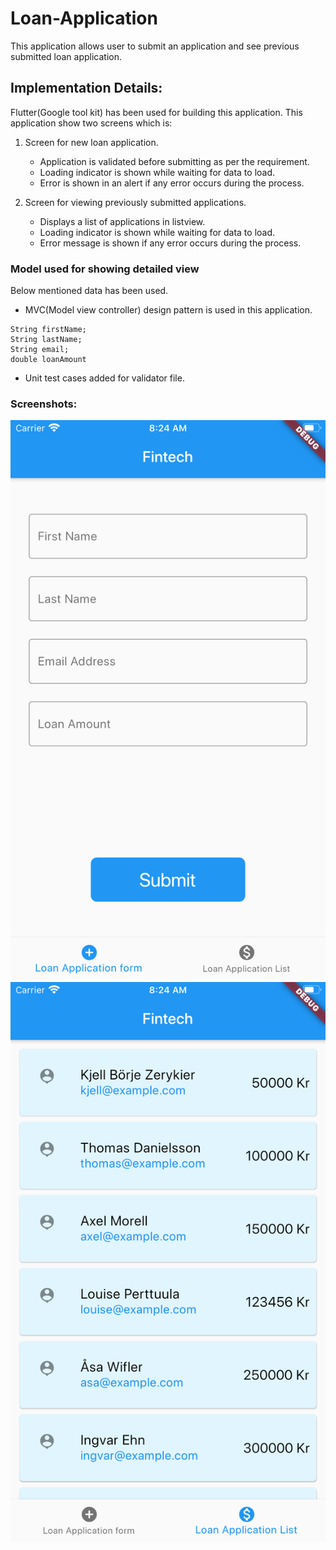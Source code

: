 # Loan-Application

This application allows user to submit an application and see previous submitted loan application.

## Implementation Details:

Flutter(Google tool kit) has been used for building this application.
This application show two screens which is:
1. Screen for new loan application.
    * Application is validated before submitting as per the requirement.
    * Loading indicator is shown while waiting for data to load.
    * Error is shown in an alert if any error occurs during the process. 
    
2. Screen for viewing previously submitted applications.
    * Displays a list of applications in listview.
    * Loading indicator is shown while waiting for data to load.
    * Error message is shown if any error occurs during the process.

### Model used for showing detailed view

Below mentioned data has been used.
- MVC(Model view controller) design pattern is used in this application.
```
String firstName;
String lastName;
String email;
double loanAmount
```
- Unit test cases added for validator file.
### Screenshots:

![ApplicationForm-screen](Docs/ApplicationForm.png)
![ApplicationList-screen](docs/ApplicationList.png)
